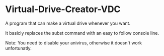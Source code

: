 # Virtual-Drive-Creator-VDC
A program that can make a virtual drive whenever you want.

It basicly replaces the subst command with an easy to follow console line.

Note:
You need to disable your anivirus, otherwise it doesn't work unfortunatly.

